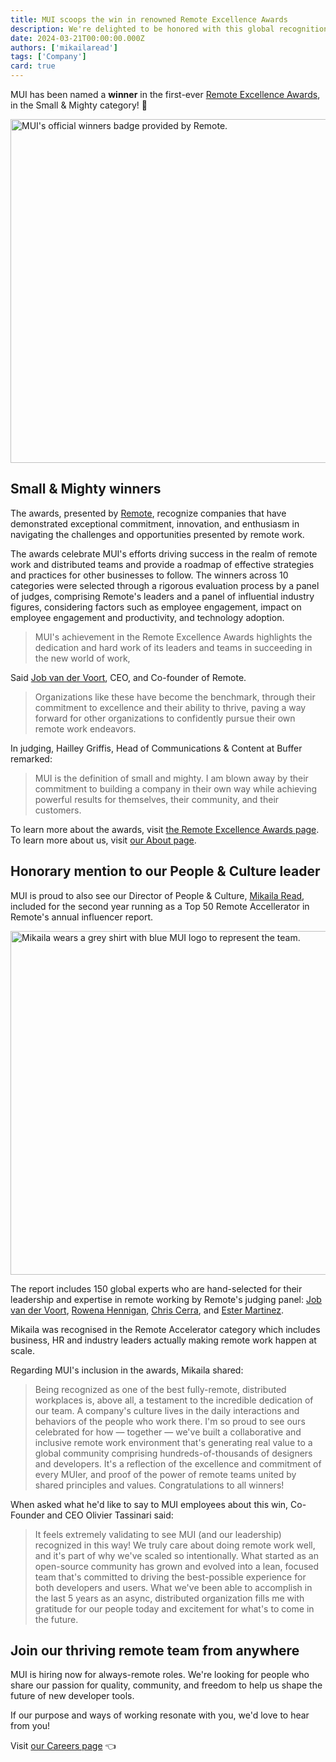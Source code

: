 ```yaml
---
title: MUI scoops the win in renowned Remote Excellence Awards
description: We're delighted to be honored with this global recognition for our commitment to fostering excellence in remote work.
date: 2024-03-21T00:00:00.000Z
authors: ['mikailaread']
tags: ['Company']
card: true
---
```


MUI has been named a **winner** in the first-ever [Remote Excellence Awards](https://remote.com/remote-excellence-awards/), in the Small & Mighty category! 🎉

<img alt="MUI's official winners badge provided by Remote." src="/static/blog/remote-award-win/award-image.png" width="1200" height="550" loading="lazy" />

## Small & Mighty winners

The awards, presented by [Remote](/www.remote.com/), recognize companies that have demonstrated exceptional commitment, innovation, and enthusiasm in navigating the challenges and opportunities presented by remote work.

The awards celebrate MUI's efforts driving success in the realm of remote work and distributed teams and provide a roadmap of effective strategies and practices for other businesses to follow.
The winners across 10 categories were selected through a rigorous evaluation process by a panel of judges, comprising Remote's leaders and a panel of influential industry figures, considering factors such as employee engagement, impact on employee engagement and productivity, and technology adoption.

> MUI's achievement in the Remote Excellence Awards highlights the dedication and hard work of its leaders and teams in succeeding in the new world of work,

Said [Job van der Voort](https://www.linkedin.com/in/jobvo/), CEO, and Co-founder of Remote.

> Organizations like these have become the benchmark, through their commitment to excellence and their ability to thrive, paving a way forward for other organizations to confidently pursue their own remote work endeavors.

In judging, Hailley Griffis, Head of Communications & Content at Buffer remarked:

> MUI is the definition of small and mighty. I am blown away by their commitment to building a company in their own way while achieving powerful results for themselves, their community, and their customers.

To learn more about the awards, visit [the Remote Excellence Awards page](https://remote.com/remote-excellence-awards/).
To learn more about us, visit [our About page](/about/).

## Honorary mention to our People & Culture leader

MUI is proud to also see our Director of People & Culture, [Mikaila Read](https://www.linkedin.com/in/mikailaread/), included for the second year running as a Top 50 Remote Accellerator in Remote's annual influencer report.

<img alt="Mikaila wears a grey shirt with blue MUI logo to represent the team." src="/static/blog/remote-award-win/mikaila-remote-accelerator.png" width="1200" height="550" loading="lazy" />

The report includes 150 global experts who are hand-selected for their leadership and expertise in remote working by Remote's judging panel: [Job van der Voort](https://www.linkedin.com/in/jobvo/), [Rowena Hennigan](https://www.linkedin.com/in/rowena-hennigan/), [Chris Cerra](https://www.linkedin.com/in/chriscerra/), and [Ester Martinez](https://www.linkedin.com/in/estermartinez/).

Mikaila was recognised in the Remote Accelerator category which includes business, HR and industry leaders actually making remote work happen at scale.

Regarding MUI's inclusion in the awards, Mikaila shared:

> Being recognized as one of the best fully-remote, distributed workplaces is, above all, a testament to the incredible dedication of our team.
> A company's culture lives in the daily interactions and behaviors of the people who work there.
> I'm so proud to see ours celebrated for how — together — we've built a collaborative and inclusive remote work environment that's generating real value to a global community comprising hundreds-of-thousands of designers and developers.
> It's a reflection of the excellence and commitment of every MUIer, and proof of the power of remote teams united by shared principles and values. Congratulations to all winners!

When asked what he'd like to say to MUI employees about this win, Co-Founder and CEO Olivier Tassinari said:

> It feels extremely validating to see MUI (and our leadership) recognized in this way! We truly care about doing remote work well, and it's part of why we've scaled so intentionally.
> What started as an open-source community has grown and evolved into a lean, focused team that's committed to driving the best-possible experience for both developers and users.
> What we've been able to accomplish in the last 5 years as an async, distributed organization fills me with gratitude for our people today and excitement for what's to come in the future.

## Join our thriving remote team from anywhere

MUI is hiring now for always-remote roles.
We're looking for people who share our passion for quality, community, and freedom to help us shape the future of new developer tools.

If our purpose and ways of working resonate with you, we'd love to hear from you!

Visit [our Careers page](/careers/) 👈
